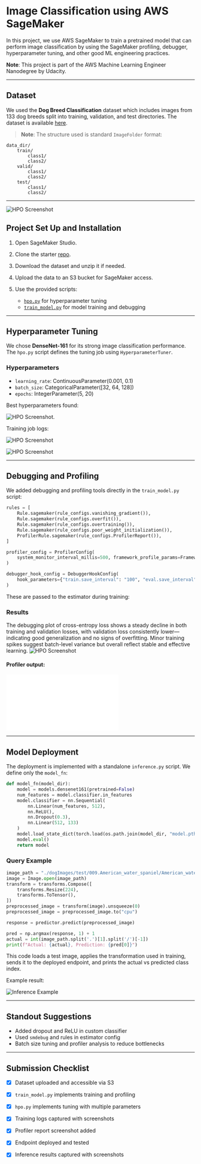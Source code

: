 # Image Classification using AWS SageMaker

In this project, we use AWS SageMaker to train a pretrained model that can perform image classification by using the SageMaker profiling, debugger, hyperparameter tuning, and other good ML engineering practices.

**Note**: This project is part of the AWS Machine Learning Engineer Nanodegree by Udacity.

---

## Dataset

We used the **Dog Breed Classification** dataset which includes images from 133 dog breeds split into training, validation, and test directories. The dataset is available [here](https://s3-us-west-1.amazonaws.com/udacity-aind/dog-project/dogImages.zip).

> **Note**: The structure used is standard `ImageFolder` format:

```
data_dir/
    train/
        class1/
        class2/
    valid/
        class1/
        class2/
    test/
        class1/
        class2/
```

---
![HPO Screenshot](Images/s3_image.png)
## Project Set Up and Installation

1. Open SageMaker Studio.
2. Clone the starter [repo](https://github.com/udacity/CD0387-deep-learning-topics-within-computer-vision-nlp-project-starter).
3. Download the dataset and unzip it if needed.
4. Upload the data to an S3 bucket for SageMaker access.
5. Use the provided scripts:

   * [`hpo.py`](./hpo.py) for hyperparameter tuning
   * [`train_model.py`](./train_model.py) for model training and debugging

---

## Hyperparameter Tuning

We chose **DenseNet-161** for its strong image classification performance. The `hpo.py` script defines the tuning job using `HyperparameterTuner`.

### Hyperparameters

* `learning_rate`: ContinuousParameter(0.001, 0.1)
* `batch_size`: CategoricalParameter(\[32, 64, 128])
* `epochs`: IntegerParameter(5, 20)

Best hyperparameters found:

![HPO Screenshot](Images/best_hyperparameters.png).

Training job logs:

![HPO Screenshot](Images/training_job_logs.png)

![HPO Screenshot](Images/training_jobs.png)

---

## Debugging and Profiling

We added debugging and profiling tools directly in the `train_model.py` script:

```python
rules = [
    Rule.sagemaker(rule_configs.vanishing_gradient()),
    Rule.sagemaker(rule_configs.overfit()),
    Rule.sagemaker(rule_configs.overtraining()),
    Rule.sagemaker(rule_configs.poor_weight_initialization()),
    ProfilerRule.sagemaker(rule_configs.ProfilerReport()),
]

profiler_config = ProfilerConfig(
    system_monitor_interval_millis=500, framework_profile_params=FrameworkProfile(num_steps=10)
)

debugger_hook_config = DebuggerHookConfig(
    hook_parameters={"train.save_interval": "100", "eval.save_interval": "10"}
)
```

These are passed to the estimator during training:

### Results

The debugging plot of cross-entropy loss shows a steady decline in both training and validation losses, with validation loss consistently lower—indicating good generalization and no signs of overfitting. Minor training spikes suggest batch-level variance but overall reflect stable and effective learning.
![HPO Screenshot](Images/debugger_report.png)

#### Profiler output:

![Profiler Report](profiler-report.html)

---

## Model Deployment

The deployment is implemented with a standalone `inference.py` script. We define only the `model_fn`:

```python
def model_fn(model_dir):
    model = models.densenet161(pretrained=False)
    num_features = model.classifier.in_features
    model.classifier = nn.Sequential(
        nn.Linear(num_features, 512),
        nn.ReLU(),
        nn.Dropout(0.3),
        nn.Linear(512, 133)
    )
    model.load_state_dict(torch.load(os.path.join(model_dir, "model.pth")))
    model.eval()
    return model
```

### Query Example

```python
image_path = "./dogImages/test/009.American_water_spaniel/American_water_spaniel_00655.jpg"
image = Image.open(image_path)
transform = transforms.Compose([
    transforms.Resize(224),
    transforms.ToTensor(),
])
preprocessed_image = transform(image).unsqueeze(0)
preprocessed_image = preprocessed_image.to("cpu")

response = predictor.predict(preprocessed_image)

pred = np.argmax(response, 1) + 1
actual = int(image_path.split('.')[1].split('/')[-1])
print(f"Actual: {actual}, Prediction: {pred[0]}")
```

This code loads a test image, applies the transformation used in training, sends it to the deployed endpoint, and prints the actual vs predicted class index.

Example result:

![Inference Example](Images/prediction.png)

---

## Standout Suggestions

* Added dropout and ReLU in custom classifier
* Used `smdebug` and rules in estimator config
* Batch size tuning and profiler analysis to reduce bottlenecks

---

## Submission Checklist

* [x] Dataset uploaded and accessible via S3
* [x] `train_model.py` implements training and profiling
* [x] `hpo.py` implements tuning with multiple parameters
* [x] Training logs captured with screenshots
* [x] Profiler report screenshot added
* [x] Endpoint deployed and tested
* [x] Inference results captured with screenshots

